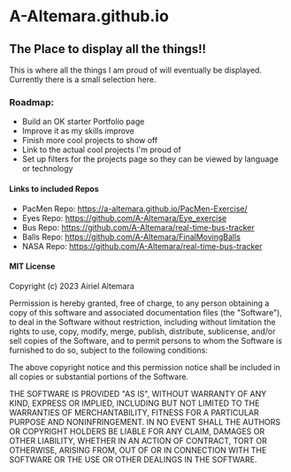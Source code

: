 # A-Altemara.github.io

## The Place to display all the things!!

This is where all the things I am proud of will eventually be displayed.  Currently there is a small selection here.

### Roadmap:  
   - Build an OK starter Portfolio page
   - Improve it as my skills improve
   - Finish more cool projects to show off
   - Link to the actual cool projects I'm proud of
   - Set up filters for the projects page so they can be viewed by language or technology


#### Links to included Repos
- PacMen Repo: https://a-altemara.github.io/PacMen-Exercise/
- Eyes Repo: https://github.com/A-Altemara/Eye_exercise
- Bus Repo: https://github.com/A-Altemara/real-time-bus-tracker
- Balls Repo: https://github.com/A-Altemara/FinalMovingBalls
- NASA Repo: https://github.com/A-Altemara/real-time-bus-tracker

#### MIT License

Copyright (c) 2023 Airiel Altemara

Permission is hereby granted, free of charge, to any person obtaining a copy of this software and associated documentation files (the "Software"), to deal in the Software without restriction, including without limitation the rights to use, copy, modify, merge, publish, distribute, sublicense, and/or sell copies of the Software, and to permit persons to whom the Software is furnished to do so, subject to the following conditions:

The above copyright notice and this permission notice shall be included in all copies or substantial portions of the Software.

THE SOFTWARE IS PROVIDED "AS IS", WITHOUT WARRANTY OF ANY KIND, EXPRESS OR IMPLIED, INCLUDING BUT NOT LIMITED TO THE WARRANTIES OF MERCHANTABILITY, FITNESS FOR A PARTICULAR PURPOSE AND NONINFRINGEMENT. IN NO EVENT SHALL THE AUTHORS OR COPYRIGHT HOLDERS BE LIABLE FOR ANY CLAIM, DAMAGES OR OTHER LIABILITY, WHETHER IN AN ACTION OF CONTRACT, TORT OR OTHERWISE, ARISING FROM, OUT OF OR IN CONNECTION WITH THE SOFTWARE OR THE USE OR OTHER DEALINGS IN THE SOFTWARE.
